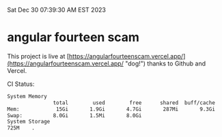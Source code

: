 Sat Dec 30 07:39:30 AM EST 2023

# angular fourteen scam


This project is live at [https://angularfourteenscam.vercel.app/](https://angularfourteenscam.vercel.app/ "dog!") thanks to Github and Vercel.

CI Status: 

```bash
System Memory
               total        used        free      shared  buff/cache   available
Mem:            15Gi       1.9Gi       4.7Gi       287Mi       9.3Gi        13Gi
Swap:          8.0Gi       1.5Mi       8.0Gi
System Storage
725M	.
